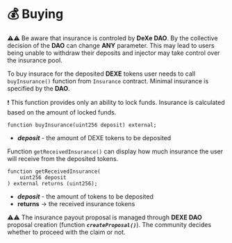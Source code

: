 # 💰 Buying

⚠️⚠️ Be aware that insurance is controled by **DeXe DAO**. By the collective decision of the **DAO** can change **ANY** parameter. This may lead to users being unable to withdraw their deposits and injector may take control over the insurance pool.


To buy insurace for the deposited **DEXE** tokens user needs to call `buyInsurance()` function from `Insurance` contract. Minimal insurance is specified by the **DAO**. 

❗ This function provides only an ability to lock funds. Insurance is calculated based on the amount of locked funds.

```solidity
function buyInsurance(uint256 deposit) external;
```

- ***deposit*** - the amount of DEXE tokens to be deposited

Function `getReceivedInsurance()` can display how much insurance the user will receive from the deposited tokens.

```solidity
function getReceivedInsurance(
    uint256 deposit
) external returns (uint256);
```

- ***deposit*** - the amount of tokens to be deposited
- **returns** -> the received insurance tokens

⚠️⚠️ The insurance payout proposal is managed through **DEXE DAO** proposal creation (function ***`createProposal()`***). The community decides whether to proceed with the claim or not.
